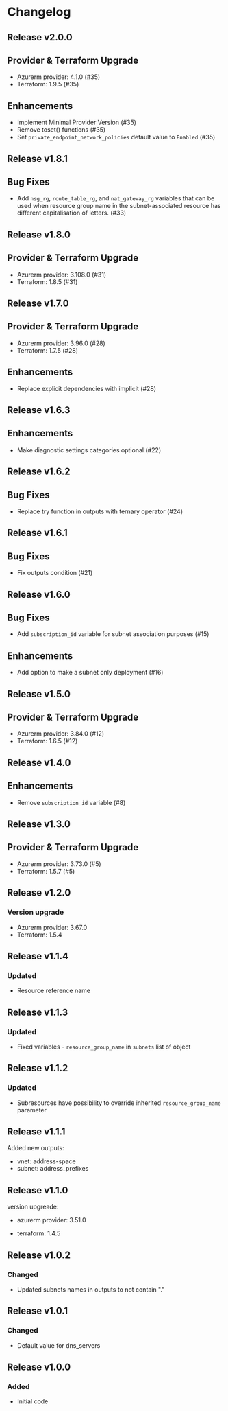 # Changelog

## Release v2.0.0

## Provider & Terraform Upgrade
- Azurerm provider: 4.1.0 (#35)
- Terraform: 1.9.5 (#35)
## Enhancements
- Implement Minimal Provider Version (#35)
- Remove toset() functions (#35)
- Set `private_endpoint_network_policies` default value to `Enabled` (#35)
   
## Release v1.8.1

## Bug Fixes

- Add `nsg_rg`, `route_table_rg`, and `nat_gateway_rg` variables that can be used when resource group name in the subnet-associated resource has different capitalisation of letters. (#33)



   
## Release v1.8.0

## Provider & Terraform Upgrade
- Azurerm provider: 3.108.0 (#31)
- Terraform: 1.8.5 (#31)
   
## Release v1.7.0

## Provider & Terraform Upgrade

- Azurerm provider: 3.96.0 (#28)
- Terraform: 1.7.5 (#28)

## Enhancements

- Replace explicit dependencies with implicit (#28)
   
## Release v1.6.3

## Enhancements

- Make diagnostic settings categories optional (#22)


   
## Release v1.6.2

## Bug Fixes
- Replace try function in outputs with ternary operator (#24)



   
## Release v1.6.1

## Bug Fixes

- Fix outputs condition (#21)



   
## Release v1.6.0

## Bug Fixes

- Add `subscription_id` variable for subnet association purposes (#15)


## Enhancements

- Add option to make a subnet only deployment (#16)


   
## Release v1.5.0

## Provider & Terraform Upgrade
- Azurerm provider: 3.84.0 (#12)
- Terraform: 1.6.5 (#12)
   
## Release v1.4.0

## Enhancements

- Remove `subscription_id` variable (#8)


   
## Release v1.3.0

## Provider & Terraform Upgrade
- Azurerm provider: 3.73.0 (#5)
- Terraform: 1.5.7 (#5)

   
## Release v1.2.0

### Version upgrade
- Azurerm provider: 3.67.0
- Terraform: 1.5.4
   
## Release v1.1.4

### Updated
- Resource reference name
   
## Release v1.1.3

### Updated
- Fixed variables - `resource_group_name` in `subnets` list of object
   
## Release v1.1.2

### Updated
- Subresources have possibility to override inherited `resource_group_name` parameter
   
## Release v1.1.1

Added new outputs:

- vnet: address-space
- subnet: address_prefixes
   
## Release v1.1.0

version upgreade:

- azurerm provider: 3.51.0

- terraform: 1.4.5

   
## Release v1.0.2

### Changed
- Updated subnets names in outputs to not contain "."
   
## Release v1.0.1

### Changed
- Default value for dns_servers
   
## Release v1.0.0

### Added

- Initial code
   